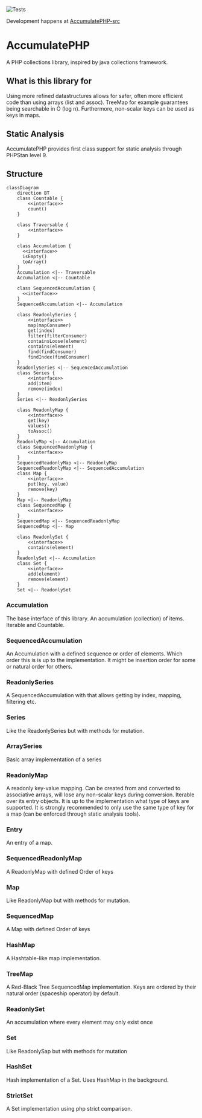 ![Tests](https://github.com/N-Silbernagel/AccumulatePHP-src/actions/workflows/ci.yml/badge.svg)

Development happens at [AccumulatePHP-src](https://github.com/N-Silbernagel/AccumulatePHP-src)

# AccumulatePHP
A PHP collections library, inspired by java collections framework.

## What is this library for
Using more refined datastructures allows for safer, often more efficient code than using arrays (list and assoc). TreeMap for example guarantees being searchable in O (log n). Furthermore, non-scalar keys can be used as keys in maps.

## Static Analysis
AccumulatePHP provides first class support for static analysis through PHPStan level 9.

## Structure
```mermaid
classDiagram
    direction BT
    class Countable {
        <<interface>>
        count()
    }
    
    class Traversable {
        <<interface>>
    }
    
    class Accumulation {
      <<interface>>
      isEmpty()
      toArray()
    }
    Accumulation <|-- Traversable
    Accumulation <|-- Countable
    
    class SequencedAccumulation {
      <<interface>>
    }
    SequencedAccumulation <|-- Accumulation
    
    class ReadonlySeries {
        <<interface>>
        map(mapConsumer)
        get(index)
        filter(filterConsumer)
        containsLoose(element)
        contains(element)
        find(findConsumer)
        findIndex(findConsumer)
    }
    ReadonlySeries <|-- SequencedAccumulation
    class Series {
        <<interface>>
        add(item)
        remove(index)
    }
    Series <|-- ReadonlySeries
    
    class ReadonlyMap {
        <<interface>>
        get(key)
        values()
        toAssoc()
    }
    ReadonlyMap <|-- Accumulation
    class SequencedReadonlyMap {
        <<interface>>
    }
    SequencedReadonlyMap <|-- ReadonlyMap
    SequencedReadonlyMap <|-- SequencedAccumulation
    class Map {
        <<interface>>
        put(key, value)
        remove(key)
    }
    Map <|-- ReadonlyMap
    class SequencedMap {
        <<interface>>
    }
    SequencedMap <|-- SequencedReadonlyMap
    SequencedMap <|-- Map
    
    class ReadonlySet {
        <<interface>>
        contains(element)
    }
    ReadonlySet <|-- Accumulation
    class Set {
        <<interface>>
        add(element)
        remove(element)
    }
    Set <|-- ReadonlySet
```

### Accumulation
The base interface of this library. An accumulation (collection) of items. Iterable and Countable.

### SequencedAccumulation
An Accumulation with a defined sequence or order of elements. Which order this is is up to the implementation. It might be insertion order for some or natural order for others.

### ReadonlySeries
A SequencedAccumulation with that allows getting by index, mapping, filtering etc.

### Series
Like the ReadonlySeries but with methods for mutation.

### ArraySeries
Basic array implementation of a series

### ReadonlyMap
A readonly key-value mapping. Can be created from and converted to associative arrays, will lose any non-scalar keys during conversion. Iterable over its entry objects. It is up to the implementation what type of keys are supported. It is strongly recommended to only use the same type of key for a map (can be enforced through static analysis tools).

### Entry
An entry of a map.

### SequencedReadonlyMap
A ReadonlyMap with defined Order of keys

### Map
Like ReadonlyMap but with methods for mutation.

### SequencedMap
A Map with defined Order of keys

### HashMap
A Hashtable-like map implementation.

### TreeMap
A Red-Black Tree SequencedMap implementation. Keys are ordered by their natural order (spaceship operator) by default.

### ReadonlySet
An accumulation where every element may only exist once

### Set
Like ReadonlySap but with methods for mutation

### HashSet
Hash implementation of a Set. Uses HashMap in the background.

### StrictSet
A Set implementation using php strict comparison.
